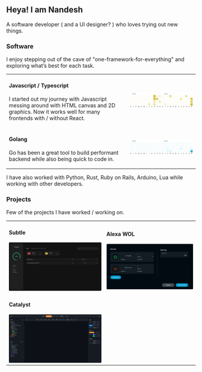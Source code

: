 ## Heya! I am Nandesh
A software developer ( and a UI designer? ) who loves trying out new things.

### Software
I enjoy stepping out of the cave of "one-framework-for-everything" and exploring what’s best for each task.
<table>
  <tr>
    <td>
      <h4>Javascript / Typescript</h4>
      <p>I started out my journey with Javascript messing around with HTML canvas and 2D graphics. Now it works well for many frontends with / without React.</p>
    </td>
    <td>
      <img title="Javascipt Usage" src="https://github.com/nandesh-dev/nandesh-dev/blob/main/assets/language_statistics/js.png?raw=true">
    </td>
  </tr>
  <tr>
    <td>
      <h4>Golang</h4>
      <p>Go has been a great tool to build performant backend while also being quick to code in.</p>
    </td>
    <td>
      <img title="Goland Usage" src="https://github.com/nandesh-dev/nandesh-dev/blob/main/assets/language_statistics/go.png?raw=true">
    </td>
  </tr>
</table>

I have also worked with Python, Rust, Ruby on Rails, Arduino, Lua while working with other developers.

### Projects
Few of the projects I have worked / working on.
<table>
  <tr>
    <td>
      <h4 href="www.google.com">Subtle</h4>
      <img title="Subtle Project Image" src="https://github.com/nandesh-dev/nandesh-dev/blob/main/assets/ui/subtle.png?raw=true">
    </td>
    <td>
      <h4>Alexa WOL</h4>
      <img title="Alexa wake on lan Project Image" src="https://github.com/nandesh-dev/nandesh-dev/blob/main/assets/ui/alexa_wol.png?raw=true">
    </td>
  </tr>
  <tr>
    <td>
      <h4>Catalyst</h4>
      <img title="Catayst Project Image" src="https://github.com/nandesh-dev/nandesh-dev/blob/main/assets/ui/catalyst.png?raw=true">
    </td>
  </tr>
</table>
